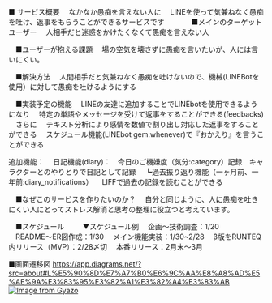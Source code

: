 ■ サービス概要
　なかなか愚痴を言えない人に
　LINEを使って気兼ねなく愚痴を吐け、返事をもらうことができるサービスです
　
　
　■メインのターゲットユーザー
　人相手だと迷惑をかけたくなくて愚痴を言えない人

　■ユーザーが抱える課題
　場の空気を壊さずに愚痴を言いたいが、人には言いにくい。


　■解決方法
　人間相手だと気兼ねなく愚痴を吐けないので、機械(LINEBotを使用）に対して愚痴を吐けるようにする


　■実装予定の機能
　LINEの友達に追加することでLINEbotを使用できるようになり
　特定の単語やメッセージを受けて返事をすることができる(feedbacks)
　さらに
　テキスト分析により感情を数値で割り出し対応した返事をすることができる
　スケジュール機能(LINEbot gem:whenever)で『おかえり』を言うことができる
 
  追加機能：
　日記機能(diary)：　今日のご機嫌度（気分:category）記録　キャラクターとのやりとりで日記として記録
　┗過去振り返り機能（一ヶ月前、一年前:diary_notifications）
　LIFFで過去の記録を読むことができる



　■なぜこのサービスを作りたいのか？
　自分と同じように、人に愚痴を吐きにくい人にとってストレス解消と思考の整理に役立つと考えています。

　■スケジュール
　
　▼スケジュール例
　企画〜技術調査：1/20
　README〜ER図作成：1/30
　メイン機能実装：1/30~2/28
　β版をRUNTEQ内リリース（MVP）：2/28〆切
　本番リリース：2月末〜3月


  ■画面遷移図
  https://app.diagrams.net/?src=about#L%E5%90%8D%E7%A7%B0%E6%9C%AA%E8%A8%AD%E5%AE%9A%E3%83%95%E3%82%A1%E3%82%A4%E3%83%AB
  [![Image from Gyazo](https://i.gyazo.com/8bb4e1a240794ba009dde40c947b8ff3.jpg)](https://gyazo.com/8bb4e1a240794ba009dde40c947b8ff3)